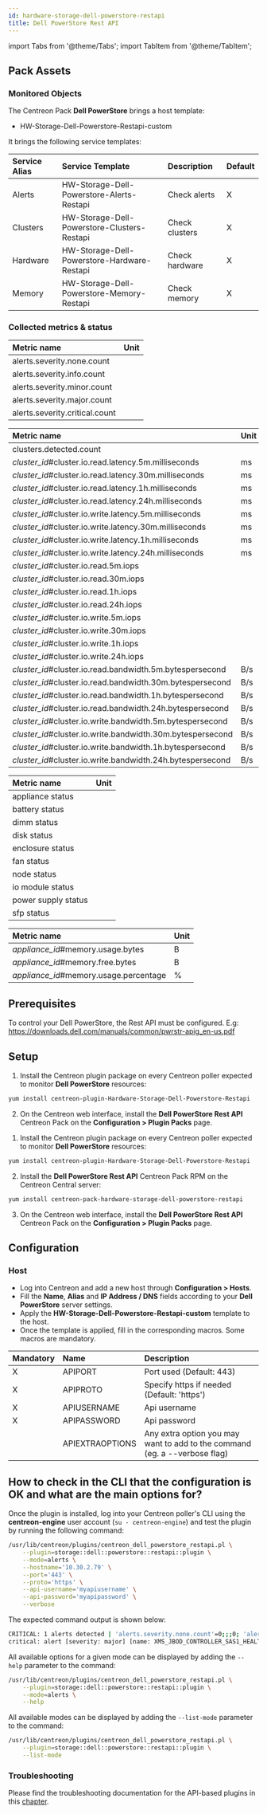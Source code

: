 ```yaml
---
id: hardware-storage-dell-powerstore-restapi
title: Dell PowerStore Rest API
---
```

import Tabs from '@theme/Tabs';
import TabItem from '@theme/TabItem';

## Pack Assets

### Monitored Objects

The Centreon Pack **Dell PowerStore** brings a host template:
* HW-Storage-Dell-Powerstore-Restapi-custom

It brings the following service templates:

| Service Alias | Service Template                            | Description    | Default |
|:--------------|:--------------------------------------------|:---------------|:--------|
| Alerts        | HW-Storage-Dell-Powerstore-Alerts-Restapi   | Check alerts   | X       |
| Clusters      | HW-Storage-Dell-Powerstore-Clusters-Restapi | Check clusters | X       |
| Hardware      | HW-Storage-Dell-Powerstore-Hardware-Restapi | Check hardware | X       |
| Memory        | HW-Storage-Dell-Powerstore-Memory-Restapi   | Check memory   | X       |

### Collected metrics & status

<Tabs groupId="sync">
<TabItem value="Alerts" label="Alerts">

| Metric name                    | Unit  |
| :----------------------------- | :---- |
| alerts.severity.none.count     |       |
| alerts.severity.info.count     |       |
| alerts.severity.minor.count    |       |
| alerts.severity.major.count    |       |
| alerts.severity.critical.count |       |

</TabItem>
<TabItem value="Clusters" label="Clusters">

| Metric name                                                | Unit  |
| :--------------------------------------------------------- | :---- |
| clusters.detected.count                                    |       |
| *cluster_id*#cluster.io.read.latency.5m.milliseconds       | ms    |
| *cluster_id*#cluster.io.read.latency.30m.milliseconds      | ms    |
| *cluster_id*#cluster.io.read.latency.1h.milliseconds       | ms    |
| *cluster_id*#cluster.io.read.latency.24h.milliseconds      | ms    |
| *cluster_id*#cluster.io.write.latency.5m.milliseconds      | ms    |
| *cluster_id*#cluster.io.write.latency.30m.milliseconds     | ms    |
| *cluster_id*#cluster.io.write.latency.1h.milliseconds      | ms    |
| *cluster_id*#cluster.io.write.latency.24h.milliseconds     | ms    |
| *cluster_id*#cluster.io.read.5m.iops                       |       |
| *cluster_id*#cluster.io.read.30m.iops                      |       |
| *cluster_id*#cluster.io.read.1h.iops                       |       |
| *cluster_id*#cluster.io.read.24h.iops                      |       |
| *cluster_id*#cluster.io.write.5m.iops                      |       |
| *cluster_id*#cluster.io.write.30m.iops                     |       |
| *cluster_id*#cluster.io.write.1h.iops                      |       |
| *cluster_id*#cluster.io.write.24h.iops                     |       |
| *cluster_id*#cluster.io.read.bandwidth.5m.bytespersecond   | B/s   |
| *cluster_id*#cluster.io.read.bandwidth.30m.bytespersecond  | B/s   |
| *cluster_id*#cluster.io.read.bandwidth.1h.bytespersecond   | B/s   |
| *cluster_id*#cluster.io.read.bandwidth.24h.bytespersecond  | B/s   |
| *cluster_id*#cluster.io.write.bandwidth.5m.bytespersecond  | B/s   |
| *cluster_id*#cluster.io.write.bandwidth.30m.bytespersecond | B/s   |
| *cluster_id*#cluster.io.write.bandwidth.1h.bytespersecond  | B/s   |
| *cluster_id*#cluster.io.write.bandwidth.24h.bytespersecond | B/s   |

</TabItem>
<TabItem value="Hardware" label="Hardware">

| Metric name         | Unit  |
| :------------------ | :---- |
| appliance status    |       |
| battery status      |       |
| dimm status         |       |
| disk status         |       |
| enclosure status    |       |
| fan status          |       |
| node status         |       |
| io module status    |       |
| power supply status |       |
| sfp status          |       |

</TabItem>
<TabItem value="Memory" label="Memory">

| Metric name                            | Unit  |
| :------------------------------------- | :---- |
| *appliance_id*#memory.usage.bytes      | B     |
| *appliance_id*#memory.free.bytes       | B     |
| *appliance_id*#memory.usage.percentage | %     |

</TabItem>
</Tabs>

## Prerequisites

To control your Dell PowerStore, the Rest API must be configured.
E.g: https://downloads.dell.com/manuals/common/pwrstr-apig_en-us.pdf

## Setup

<Tabs groupId="sync">
<TabItem value="Online License" label="Online License">

1. Install the Centreon plugin package on every Centreon poller expected to monitor **Dell PowerStore** resources:

```bash
yum install centreon-plugin-Hardware-Storage-Dell-Powerstore-Restapi
```

2. On the Centreon web interface, install the **Dell PowerStore Rest API** Centreon Pack on the **Configuration > Plugin Packs** page.

</TabItem>
<TabItem value="Offline License" label="Offline License">

1. Install the Centreon plugin package on every Centreon poller expected to monitor **Dell PowerStore** resources:

```bash
yum install centreon-plugin-Hardware-Storage-Dell-Powerstore-Restapi
```

2. Install the **Dell PowerStore Rest API** Centreon Pack RPM on the Centreon Central server:

```bash
yum install centreon-pack-hardware-storage-dell-powerstore-restapi
```

3. On the Centreon web interface, install the **Dell PowerStore Rest API** Centreon Pack on the **Configuration > Plugin Packs** page.

</TabItem>
</Tabs>

## Configuration

### Host

* Log into Centreon and add a new host through **Configuration > Hosts**.
* Fill the **Name**, **Alias** and **IP Address / DNS** fields according to your **Dell PowerStore** server settings.
* Apply the **HW-Storage-Dell-Powerstore-Restapi-custom** template to the host.
* Once the template is applied, fill in the corresponding macros. Some macros are mandatory.

| Mandatory | Name            | Description                                                                |
| :-------- | :-------------- | :------------------------------------------------------------------------- |
| X         | APIPORT         | Port used (Default: 443)                                                   |
| X         | APIPROTO        | Specify https if needed (Default: 'https')                                 |
| X         | APIUSERNAME     | Api username                                                               |
| X         | APIPASSWORD     | Api password                                                               |
|           | APIEXTRAOPTIONS | Any extra option you may want to add to the command (eg. a --verbose flag) |

## How to check in the CLI that the configuration is OK and what are the main options for? 

Once the plugin is installed, log into your Centreon poller's CLI using the
**centreon-engine** user account (`su - centreon-engine`) and test the plugin by
running the following command:

```bash
/usr/lib/centreon/plugins/centreon_dell_powerstore_restapi.pl \
    --plugin=storage::dell::powerstore::restapi::plugin \
    --mode=alerts \
    --hostname='10.30.2.79' \
    --port='443' \
    --proto='https' \
    --api-username='myapiusername' \
    --api-password='myapipassword' \
    --verbose
```

The expected command output is shown below:

```bash
CRITICAL: 1 alerts detected | 'alerts.severity.none.count'=0;;;0; 'alerts.severity.info.count'=1;;;0; 'alerts.severity.minor.count'=0;;;0; 'alerts.severity.major.count'=1;;;0; 'alerts.severity.critical.count'=0;;;0; 'alerts.problems.current.count'=1;;;0;
critical: alert [severity: major] [name: XMS_JBOD_CONTROLLER_SAS1_HEALTH_LEVEL_LEVEL_1_CLEAR] [resource: ] 2021-09-08T08:13:14.804936+00:00
```

All available options for a given mode can be displayed by adding the 
`--help` parameter to the command:

```bash
/usr/lib/centreon/plugins/centreon_dell_powerstore_restapi.pl \
    --plugin=storage::dell::powerstore::restapi::plugin \
    --mode=alerts \
    --help
```

All available modes can be displayed by adding the 
`--list-mode` parameter to the command:

```bash
/usr/lib/centreon/plugins/centreon_dell_powerstore_restapi.pl \
    --plugin=storage::dell::powerstore::restapi::plugin \
    --list-mode
```

### Troubleshooting

Please find the troubleshooting documentation for the API-based plugins in
this [chapter](../getting-started/how-to-guides/troubleshooting-plugins.md#http-and-api-checks).
